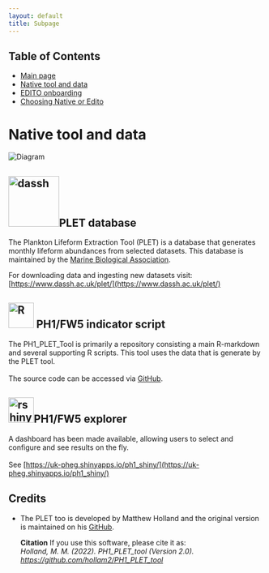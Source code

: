 ```yaml
---
layout: default
title: Subpage
---
```


## Table of Contents
- [Main page](index.md)
- [Native tool and data](plet.md)
- [EDITO onboarding](edito.md)
- [Choosing Native or Edito](flowchart.md)

# Native tool and data

![Diagram](https://docs.google.com/drawings/d/e/2PACX-1vQnO9_pdF0Q9NnlG_RAB6AGjrpPA_5oCCIiGH-6UomHzrbdsPXjHG7TOKlhiG7PcQRVZzNe7LlR2wd2/pub?w=960&h=720)

## <img src="https://www.mba.ac.uk/wp-content/uploads/2022/03/mba-logo.svg" alt="dassh" width="100"/>PLET database

The Plankton Lifeform Extraction Tool (PLET) is a database that generates monthly lifeform abundances from selected datasets. This database is maintained by the [Marine Biological Association](https://www.mba.ac.uk/).

For downloading data and ingesting new datasets visit:  
[https://www.dassh.ac.uk/plet/](https://www.dassh.ac.uk/plet/)

## <img src="https://upload.wikimedia.org/wikipedia/commons/1/1b/R_logo.svg" alt="R" width="50"/> PH1/FW5 indicator script
The PH1_PLET_Tool is primarily a repository consisting a main R-markdown and several supporting R scripts. 
This tool uses the data that is generate by the PLET tool.<br><br>
The source code can be accessed via [GitHub](https://github.com/hollam2/PH1_PLET_tool).

## <img src="https://upload.wikimedia.org/wikipedia/commons/b/bf/Shiny_hex_logo.svg " alt="rshiny" width="50"/>PH1/FW5 explorer
A dashboard has been made available, allowing users to select and configure and see results on the fly.<br><br>
See [https://uk-pheg.shinyapps.io/ph1_shiny/](https://uk-pheg.shinyapps.io/ph1_shiny/)


## Credits
- The PLET too is developed by Matthew Holland and the original version is maintained on his [GitHub](https://github.com/hollam2/PH1_PLET_tool).

	**Citation**
	If you use this software, please cite it as:<br>
	*Holland, M. M. (2022). *PH1_PLET_tool* (Version 2.0). https://github.com/hollam2/PH1_PLET_tool*


